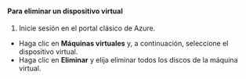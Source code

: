 #### Para eliminar un dispositivo virtual
1. Inicie sesión en el portal clásico de Azure.

* Haga clic en **Máquinas virtuales** y, a continuación, seleccione el dispositivo virtual.
* Haga clic en **Eliminar** y elija eliminar todos los discos de la máquina virtual.

<!---HONumber=AcomDC_0128_2016-->